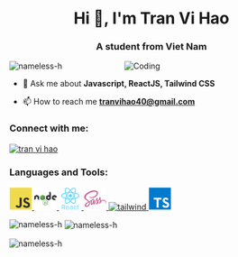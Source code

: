 <h1 align="center">Hi 👋, I'm Tran Vi Hao</h1>
<h3 align="center">A student from Viet Nam</h3>
<img align="right" alt="Coding" width="300" src="https://cdn.dribbble.com/users/330915/screenshots/3587000/10_coding_dribbble.gif">

<p align="left"> <img src="https://komarev.com/ghpvc/?username=nameless-h&label=Profile%20views&color=0e75b6&style=flat" alt="nameless-h" /> </p>

- 💬 Ask me about **Javascript, ReactJS, Tailwind CSS**

- 📫 How to reach me **tranvihao40@gmail.com**

<h3 align="left">Connect with me:</h3>
<p align="left">
<a href="https://www.facebook.com/profile.php?id=100073670636232" target="blank"><img align="center" src="https://raw.githubusercontent.com/rahuldkjain/github-profile-readme-generator/master/src/images/icons/Social/facebook.svg" alt="tran vi hao" height="30" width="40" /></a>
</p>


<h3 align="left">Languages and Tools:</h3>
<p align="left"> <a href="https://developer.mozilla.org/en-US/docs/Web/JavaScript" target="_blank" rel="noreferrer"> <img src="https://raw.githubusercontent.com/devicons/devicon/master/icons/javascript/javascript-original.svg" alt="javascript" width="40" height="40"/> </a> <a href="https://nodejs.org" target="_blank" rel="noreferrer"> <img src="https://raw.githubusercontent.com/devicons/devicon/master/icons/nodejs/nodejs-original-wordmark.svg" alt="nodejs" width="40" height="40"/> </a> <a href="https://reactjs.org/" target="_blank" rel="noreferrer"> <img src="https://raw.githubusercontent.com/devicons/devicon/master/icons/react/react-original-wordmark.svg" alt="react" width="40" height="40"/> </a> <a href="https://sass-lang.com" target="_blank" rel="noreferrer"> <img src="https://raw.githubusercontent.com/devicons/devicon/master/icons/sass/sass-original.svg" alt="sass" width="40" height="40"/> </a> <a href="https://tailwindcss.com/" target="_blank" rel="noreferrer"> <img src="https://www.vectorlogo.zone/logos/tailwindcss/tailwindcss-icon.svg" alt="tailwind" width="40" height="40"/> </a> <a href="https://www.typescriptlang.org/" target="_blank" rel="noreferrer"> <img src="https://raw.githubusercontent.com/devicons/devicon/master/icons/typescript/typescript-original.svg" alt="typescript" width="40" height="40"/> </a> </p>

<p><img align="left" src="https://github-readme-stats.vercel.app/api/top-langs?username=nameless-h&show_icons=true&locale=en&layout=compact" alt="nameless-h" /></p>

<p>&nbsp;<img align="center" src="https://github-readme-stats.vercel.app/api?username=nameless-h&show_icons=true&locale=en" alt="nameless-h" /></p>

<p><img align="center" src="https://github-readme-streak-stats.herokuapp.com/?user=nameless-h&" alt="nameless-h" /></p>
